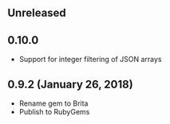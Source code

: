 ## Unreleased

## 0.10.0

* Support for integer filtering of JSON arrays

## 0.9.2 (January 26, 2018)

* Rename gem to Brita
* Publish to RubyGems

